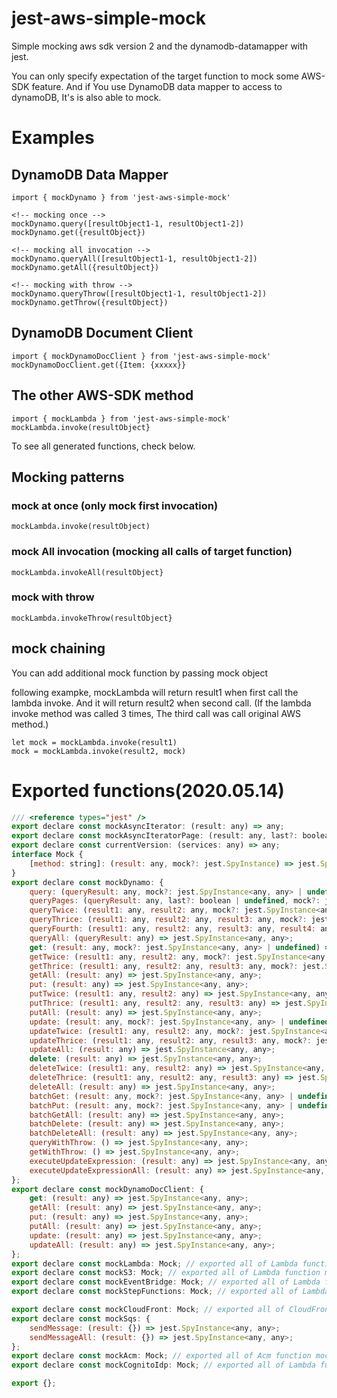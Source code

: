 # jest-aws-simple-mock
Simple mocking aws sdk version 2 and the dynamodb-datamapper  with jest.

You can only specify expectation of the target function to mock some AWS-SDK feature.
And if You use DynamoDB data mapper to access to dynamoDB, It's is also able to mock.

# Examples 

## DynamoDB Data Mapper
```
import { mockDynamo } from 'jest-aws-simple-mock'

<!-- mocking once -->
mockDynamo.query([resultObject1-1, resultObject1-2])
mockDynamo.get({resultObject})

<!-- mocking all invocation -->
mockDynamo.queryAll([resultObject1-1, resultObject1-2])
mockDynamo.getAll({resultObject})

<!-- mocking with throw -->
mockDynamo.queryThrow([resultObject1-1, resultObject1-2])
mockDynamo.getThrow({resultObject})
```

## DynamoDB Document Client
```
import { mockDynamoDocClient } from 'jest-aws-simple-mock'
mockDynamoDocClient.get({Item: {xxxxx}}
```

## The other AWS-SDK method
```
import { mockLambda } from 'jest-aws-simple-mock'
mockLambda.invoke(resultObject}
```

To see all generated functions, check below.

## Mocking patterns

### mock at once (only mock first invocation)
```
mockLambda.invoke(resultObject)
```

### mock All invocation (mocking all calls of target function)
```
mockLambda.invokeAll(resultObject}
```

### mock with throw 
```
mockLambda.invokeThrow(resultObject}
```

## mock chaining
You can add additional mock function by passing mock object

following exampke, mockLambda will return result1 when first call the lambda invoke.
And it will return result2 when second call.
(If the lambda invoke method was called 3 times, The third call was call original AWS method.)

```
let mock = mockLambda.invoke(result1)
mock = mockLambda.invoke(result2, mock)
```

# Exported functions(2020.05.14)

```javascript
/// <reference types="jest" />
export declare const mockAsyncIterator: (result: any) => any;
export declare const mockAsyncIteratorPage: (result: any, last?: boolean) => any;
export declare const currentVersion: (services: any) => any;
interface Mock {
    [method: string]: (result: any, mock?: jest.SpyInstance) => jest.SpyInstance;
}
export declare const mockDynamo: {
    query: (queryResult: any, mock?: jest.SpyInstance<any, any> | undefined) => jest.SpyInstance<any, any>;
    queryPages: (queryResult: any, last?: boolean | undefined, mock?: jest.SpyInstance<any, any> | undefined) => jest.SpyInstance<any, any>;
    queryTwice: (result1: any, result2: any, mock?: jest.SpyInstance<any, any> | undefined) => jest.SpyInstance<any, any>;
    queryThrice: (result1: any, result2: any, result3: any, mock?: jest.SpyInstance<any, any> | undefined) => jest.SpyInstance<any, any>;
    queryFourth: (result1: any, result2: any, result3: any, result4: any, mock?: jest.SpyInstance<any, any> | undefined) => jest.SpyInstance<any, any>;
    queryAll: (queryResult: any) => jest.SpyInstance<any, any>;
    get: (result: any, mock?: jest.SpyInstance<any, any> | undefined) => jest.SpyInstance<any, any>;
    getTwice: (result1: any, result2: any, mock?: jest.SpyInstance<any, any> | undefined) => jest.SpyInstance<any, any>;
    getThrice: (result1: any, result2: any, result3: any, mock?: jest.SpyInstance<any, any> | undefined) => jest.SpyInstance<any, any>;
    getAll: (result: any) => jest.SpyInstance<any, any>;
    put: (result: any) => jest.SpyInstance<any, any>;
    putTwice: (result1: any, result2: any) => jest.SpyInstance<any, any>;
    putThrice: (result1: any, result2: any, result3: any) => jest.SpyInstance<any, any>;
    putAll: (result: any) => jest.SpyInstance<any, any>;
    update: (result: any, mock?: jest.SpyInstance<any, any> | undefined) => jest.SpyInstance<any, any>;
    updateTwice: (result1: any, result2: any, mock?: jest.SpyInstance<any, any> | undefined) => jest.SpyInstance<any, any>;
    updateThrice: (result1: any, result2: any, result3: any, mock?: jest.SpyInstance<any, any> | undefined) => jest.SpyInstance<any, any>;
    updateAll: (result: any) => jest.SpyInstance<any, any>;
    delete: (result: any) => jest.SpyInstance<any, any>;
    deleteTwice: (result1: any, result2: any) => jest.SpyInstance<any, any>;
    deleteThrice: (result1: any, result2: any, result3: any) => jest.SpyInstance<any, any>;
    deleteAll: (result: any) => jest.SpyInstance<any, any>;
    batchGet: (result: any, mock?: jest.SpyInstance<any, any> | undefined) => jest.SpyInstance<any, any>;
    batchPut: (result: any, mock?: jest.SpyInstance<any, any> | undefined) => jest.SpyInstance<any, any>;
    batchGetAll: (result: any) => jest.SpyInstance<any, any>;
    batchDelete: (result: any) => jest.SpyInstance<any, any>;
    batchDeleteAll: (result: any) => jest.SpyInstance<any, any>;
    queryWithThrow: () => jest.SpyInstance<any, any>;
    getWithThrow: () => jest.SpyInstance<any, any>;
    executeUpdateExpression: (result: any) => jest.SpyInstance<any, any>;
    executeUpdateExpressionAll: (result: any) => jest.SpyInstance<any, any>;
};
export declare const mockDynamoDocClient: {
    get: (result: any) => jest.SpyInstance<any, any>;
    getAll: (result: any) => jest.SpyInstance<any, any>;
    put: (result: any) => jest.SpyInstance<any, any>;
    putAll: (result: any) => jest.SpyInstance<any, any>;
    update: (result: any) => jest.SpyInstance<any, any>;
    updateAll: (result: any) => jest.SpyInstance<any, any>;
};
export declare const mockLambda: Mock; // exported all of Lambda function mock. [methodlist](../blob/master/methodList.ts)
export declare const mockS3: Mock; // exported all of Lambda function mock. [methodlist](../blob/master/methodList.ts)
export declare const mockEventBridge: Mock; // exported all of Lambda function mock. [methodlist](../blob/master/methodList.ts)
export declare const mockStepFunctions: Mock; // exported all of Lambda function mock. [methodlist](../blob/master/methodList.ts)

export declare const mockCloudFront: Mock; // exported all of CloudFront function mock. [methodlist](../blob/master/methodList.ts)
export declare const mockSqs: {
    sendMessage: (result: {}) => jest.SpyInstance<any, any>;
    sendMessageAll: (result: {}) => jest.SpyInstance<any, any>;
};
export declare const mockAcm: Mock; // exported all of Acm function mock. [methodlist](../blob/master/methodList.ts)
export declare const mockCognitoIdp: Mock; // exported all of Lambda function mock. [methodlist](../blob/master/methodList.ts)

export {};
```

